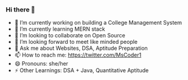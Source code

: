 ### Hi there 👋

- 🔭 I’m currently working on building a College Management System
- 🌱 I’m currently learning MERN stack
- 👯 I’m looking to collaborate on Open Source
- 🤔 I’m looking forward to meet like minded people
- 💬 Ask me about Websites, DSA, Aptitude Preparation
- 📫 How to reach me: https://twitter.com/MsCoder1
- 😄 Pronouns: she/her
- ⚡ Other Learnings: DSA + Java, Quantitative Aptitude
